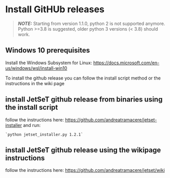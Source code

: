 # Install GitHUb releases


> **_NOTE:_** Starting from version 1.1.0, python 2 is not supported anymore. Python >=3.8 is suggested, older python 3 versions (< 3.8) should work.

## Windows 10 prerequisites
Install the Windows Subsystem for Linux: https://docs.microsoft.com/en-us/windows/wsl/install-win10

To install the github release you can follow the install script method or the instructions in the wiki page


## install  JetSeT github release from binaries using the install script
follow the instructions here: https://github.com/andreatramacere/jetset-installer
and run:
    
    `python jetset_installer.py 1.2.1`

## install  JetSeT github release using the wikipage instructions
follow the instructions here: https://github.com/andreatramacere/jetset/wiki